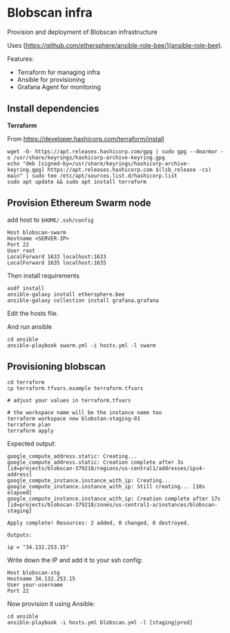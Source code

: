 # Blobscan infra

Provision and deployment of Blobscan infrastructure

Uses [https://github.com/ethersphere/ansible-role-bee/](ansible-role-bee).

Features:

* Terraform for managing infra
* Ansible for provisioning
* Grafana Agent for monitoring

## Install dependencies

**Terraform**


From https://developer.hashicorp.com/terraform/install

```
wget -O- https://apt.releases.hashicorp.com/gpg | sudo gpg --dearmor -o /usr/share/keyrings/hashicorp-archive-keyring.gpg
echo "deb [signed-by=/usr/share/keyrings/hashicorp-archive-keyring.gpg] https://apt.releases.hashicorp.com $(lsb_release -cs) main" | sudo tee /etc/apt/sources.list.d/hashicorp.list
sudo apt update && sudo apt install terraform
```

## Provision Ethereum Swarm node

add host to `$HOME/.ssh/config`

```
Host blobscan-swarm
Hostname <SERVER-IP>
Port 22
User root
LocalForward 1633 localhost:1633
LocalForward 1635 localhost:1635
```

Then install requirements

```
asdf install
ansible-galaxy install ethersphere.bee
ansible-galaxy collection install grafana.grafana
```

Edit the hosts file.

And run ansible

```
cd ansible
ansible-playbook swarm.yml -i hosts.yml -l swarm
```

## Provisioning blobscan

```
cd terraform
cp terraform.tfvars.example terraform.tfvars

# adjust your values in terraform.tfvars

# the workspace name will be the instance name too
terraform workspace new blobstan-staging-01
terraform plan
terraform apply
```

Expected output:

```
google_compute_address.static: Creating...
google_compute_address.static: Creation complete after 3s [id=projects/blobscan-379218/regions/us-central1/addresses/ipv4-address]
google_compute_instance.instance_with_ip: Creating...
google_compute_instance.instance_with_ip: Still creating... [10s elapsed]
google_compute_instance.instance_with_ip: Creation complete after 17s [id=projects/blobscan-379218/zones/us-central1-a/instances/blobscan-staging]

Apply complete! Resources: 2 added, 0 changed, 0 destroyed.

Outputs:

ip = "34.132.253.15"
```

Write down the IP and add it to your ssh config:

```
Host blobscan-stg
Hostname 34.132.253.15
User your-username
Port 22
```

Now provision it using Ansible:

```
cd ansible
ansible-playbook -i hosts.yml blobscan.yml -l [staging|prod]
```
